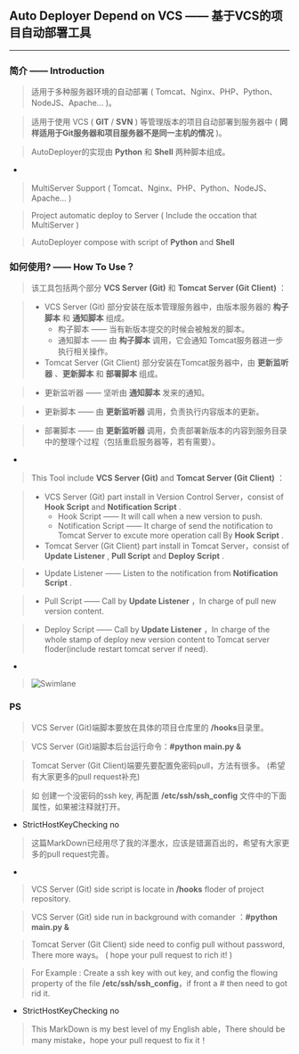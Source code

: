 ## Auto Deployer Depend on VCS —— 基于VCS的项目自动部署工具
***
### 简介 —— Introduction

>适用于多种服务器环境的自动部署 ( Tomcat、Nginx、PHP、Python、NodeJS、Apache... )。

>适用于使用 VCS ( **GIT** / **SVN** ) 等管理版本的项目自动部署到服务器中 ( **同样适用于Git服务器和项目服务器不是同一主机的情况** )。

>AutoDeployer的实现由 **Python** 和 **Shell** 两种脚本组成。

 -

> MultiServer Support ( Tomcat、Nginx、PHP、Python、NodeJS、Apache... )

> Project automatic deploy to Server ( Include the occation that MultiServer )

> AutoDeployer compose with script of **Python** and **Shell**


### 如何使用? —— How To Use？

> 该工具包括两个部分 **VCS Server (Git)** 和 **Tomcat Server (Git Client)** ：

> * VCS Server (Git) 部分安装在版本管理服务器中，由版本服务器的 **构子脚本** 和 **通知脚本** 组成。
>   * 构子脚本 —— 当有新版本提交的时候会被触发的脚本。
>   * 通知脚本 —— 由 **构子脚本** 调用，它会通知 Tomcat服务器进一步执行相关操作。
> * Tomcat Server (Git Client) 部分安装在Tomcat服务器中，由 **更新监听器** 、**更新脚本** 和 **部署脚本** 组成。

>   * 更新监听器 —— 坚听由 **通知脚本** 发来的通知。

>   * 更新脚本 —— 由 **更新监听器** 调用，负责执行内容版本的更新。

>   * 部署脚本 —— 由 **更新监听器** 调用，负责部署新版本的内容到服务目录中的整理个过程（包括重启服务器等，若有需要）。

 -
> This Tool include **VCS Server (Git)** and **Tomcat Server (Git Client)** ：

> * VCS Server (Git) part install in Version Control Server，consist of **Hook Script** and **Notification Script** .
>   * Hook Script —— It will call when a new version to push.
>   * Notification Script —— It charge of send the notification to Tomcat Server to excute more operation call By **Hook Script** .
> * Tomcat Server (Git Client) part install in Tomcat Server，consist of  **Update Listener** , **Pull Script** and **Deploy Script** .

>   * Update Listener —— Listen to the notification from **Notification Script** .

>   * Pull Script —— Call by **Update Listener** ，In charge of pull new version content.

>   * Deploy Script —— Call by **Update Listener** ，In charge of the whole stamp of deploy new version content to Tomcat server floder(include restart tomcat server if need).

 -

>![Swimlane](http://oifu7yyhu.bkt.clouddn.com/%E6%B3%B3%E9%81%93%E5%9B%BE.svg)

### PS
> VCS Server (Git)端脚本要放在具体的项目仓库里的 **/hooks**目录里。

> VCS Server (Git)端脚本后台运行命令：**#python main.py &**

> Tomcat Server (Git Client)端要先要配置免密码pull，方法有很多。 (希望有大家更多的pull request补充)

> 如 创建一个没密码的ssh key, 再配置 **/etc/ssh/ssh_config** 文件中的下面属性，如果被注释就打开。
- StrictHostKeyChecking no

> 这篇MarkDown已经用尽了我的洋墨水，应该是错漏百出的，希望有大家更多的pull request完善。

 -

 > VCS Server (Git) side script is locate in **/hooks** floder of project repository.

 > VCS Server (Git) side run in background with comander ：**#python main.py &**

 > Tomcat Server (Git Client) side need to config pull without password, There more ways。 ( hope your pull request to rich it! )

 > For Example : Create a ssh key with out key, and config the flowing property of the file **/etc/ssh/ssh_config**，if front a # then need to got rid it.
- StrictHostKeyChecking no

> This MarkDown is my best level of my English able，There should be many mistake，hope your pull request to fix it！
